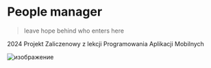 # People manager   

> leave hope behind who enters here  

2024 Projekt Zaliczenowy z lekcji Programowania Aplikacji Mobilnych  

![изображение](https://github.com/user-attachments/assets/bd4d7f20-ce0e-4ecd-8ec2-5f98ddbf35e0)


